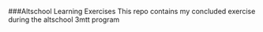 ###Altschool Learning Exercises
This repo contains my concluded exercise during the altschool 3mtt program
